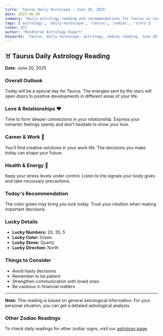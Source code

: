 ```yaml
---
title: 'Taurus Daily Horoscope - June 20, 2025'
date: 2025-06-20
summary: 'Daily astrology reading and recommendations for Taurus on June 20, 2025.'
tags: ['astrology', 'daily-horoscope', 'taurus', 'zodiac', 'stars']
views: 255
author: 'MindVerse Astrology Expert'
keywords: 'Taurus, daily horoscope, astrology, zodiac reading, June 20, 2025'
---
```


## ♉ Taurus Daily Astrology Reading

**Date:** June 20, 2025

### Overall Outlook

Today will be a special day for Taurus. The energies sent by the stars will open doors to positive developments in different areas of your life.

### Love & Relationships ❤️

Time to form deeper connections in your relationship. Express your romantic feelings openly and don't hesitate to show your love.

### Career & Work 💼

You'll find creative solutions in your work life. The decisions you make today can shape your future.

### Health & Energy 🌟

Keep your stress levels under control. Listen to the signals your body gives and take necessary precautions.

### Today's Recommendation

The color green may bring you luck today. Trust your intuition when making important decisions.

### Lucky Details

- **Lucky Numbers:** 20, 35, 5
- **Lucky Color:** Green
- **Lucky Stone:** Quartz
- **Lucky Direction:** North

### Things to Consider

- Avoid hasty decisions
- Remember to be patient
- Strengthen communication with loved ones
- Be cautious in financial matters

---

**Note:** This reading is based on general astrological information. For your personal situation, you can get a detailed astrological analysis.

### Other Zodiac Readings

To check daily readings for other zodiac signs, visit our [astrology page](/en/astrology).
